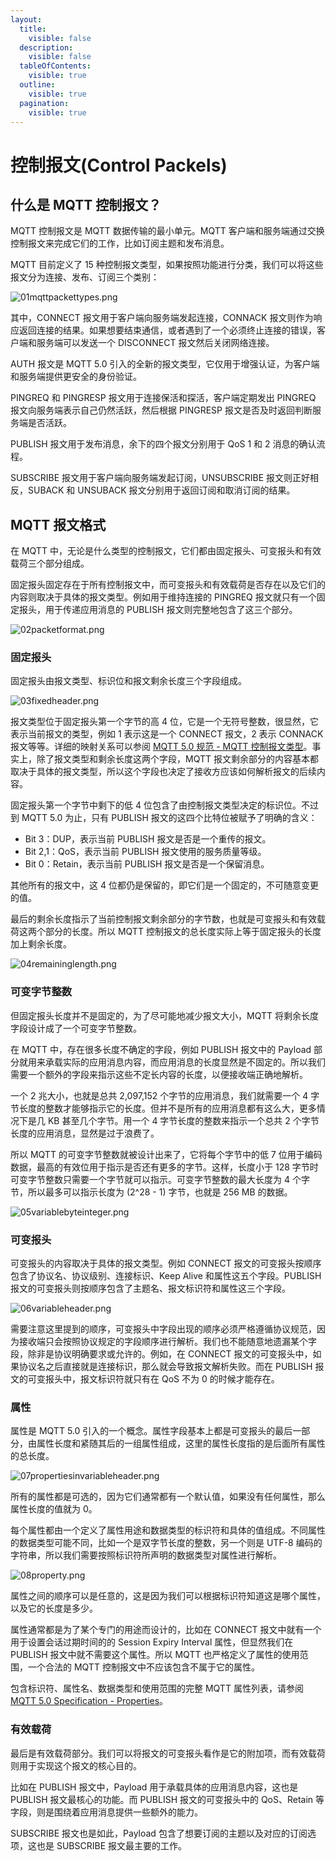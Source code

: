```yaml
---
layout:
  title:
    visible: false
  description:
    visible: false
  tableOfContents:
    visible: true
  outline:
    visible: true
  pagination:
    visible: true
---
```


# 控制报文(Control Packels)

## 什么是 MQTT 控制报文？ <a href="#shen-me-shi-mqtt-kong-zhi-bao-wen" id="shen-me-shi-mqtt-kong-zhi-bao-wen"></a>

MQTT 控制报文是 MQTT 数据传输的最小单元。MQTT 客户端和服务端通过交换控制报文来完成它们的工作，比如订阅主题和发布消息。

MQTT 目前定义了 15 种控制报文类型，如果按照功能进行分类，我们可以将这些报文分为连接、发布、订阅三个类别：

![01mqttpackettypes.png](https://assets.emqx.com/images/8ce487b52492c28c8dcba8595f67dbb9.png?imageMogr2/thumbnail/1520x)

其中，CONNECT 报文用于客户端向服务端发起连接，CONNACK 报文则作为响应返回连接的结果。如果想要结束通信，或者遇到了一个必须终止连接的错误，客户端和服务端可以发送一个 DISCONNECT 报文然后关闭网络连接。

AUTH 报文是 MQTT 5.0 引入的全新的报文类型，它仅用于增强认证，为客户端和服务端提供更安全的身份验证。

PINGREQ 和 PINGRESP 报文用于连接保活和探活，客户端定期发出 PINGREQ 报文向服务端表示自己仍然活跃，然后根据 PINGRESP 报文是否及时返回判断服务端是否活跃。

PUBLISH 报文用于发布消息，余下的四个报文分别用于 QoS 1 和 2 消息的确认流程。

SUBSCRIBE 报文用于客户端向服务端发起订阅，UNSUBSCRIBE 报文则正好相反，SUBACK 和 UNSUBACK 报文分别用于返回订阅和取消订阅的结果。

## MQTT 报文格式 <a href="#mqtt-bao-wen-ge-shi" id="mqtt-bao-wen-ge-shi"></a>

在 MQTT 中，无论是什么类型的控制报文，它们都由固定报头、可变报头和有效载荷三个部分组成。

固定报头固定存在于所有控制报文中，而可变报头和有效载荷是否存在以及它们的内容则取决于具体的报文类型。例如用于维持连接的 PINGREQ 报文就只有一个固定报头，用于传递应用消息的 PUBLISH 报文则完整地包含了这三个部分。

![02packetformat.png](https://assets.emqx.com/images/e67b987e03842cb19ca7608b14977f36.png?imageMogr2/thumbnail/1520x)

### 固定报头 <a href="#gu-ding-bao-tou" id="gu-ding-bao-tou"></a>

固定报头由报文类型、标识位和报文剩余长度三个字段组成。

![03fixedheader.png](https://assets.emqx.com/images/0bd7652ec917098f720f27b2a739427b.png?imageMogr2/thumbnail/1520x)

报文类型位于固定报头第一个字节的高 4 位，它是一个无符号整数，很显然，它表示当前报文的类型，例如 1 表示这是一个 CONNECT 报文，2 表示 CONNACK 报文等等。详细的映射关系可以参阅 [MQTT 5.0 规范 - MQTT 控制报文类型](https://docs.oasis-open.org/mqtt/mqtt/v5.0/os/mqtt-v5.0-os.html#\_Toc3901022)。事实上，除了报文类型和剩余长度这两个字段，MQTT 报文剩余部分的内容基本都取决于具体的报文类型，所以这个字段也决定了接收方应该如何解析报文的后续内容。

固定报头第一个字节中剩下的低 4 位包含了由控制报文类型决定的标识位。不过到 MQTT 5.0 为止，只有 PUBLISH 报文的这四个比特位被赋予了明确的含义：

* Bit 3：DUP，表示当前 PUBLISH 报文是否是一个重传的报文。
* Bit 2,1：QoS，表示当前 PUBLISH 报文使用的服务质量等级。
* Bit 0：Retain，表示当前 PUBLISH 报文是否是一个保留消息。

其他所有的报文中，这 4 位都仍是保留的，即它们是一个固定的，不可随意变更的值。

最后的剩余长度指示了当前控制报文剩余部分的字节数，也就是可变报头和有效载荷这两个部分的长度。所以 MQTT 控制报文的总长度实际上等于固定报头的长度加上剩余长度。

![04remaininglength.png](https://assets.emqx.com/images/ade1adbc7d07386cc453f943451ce36e.png?imageMogr2/thumbnail/1520x)

### **可变字节整数**

但固定报头长度并不是固定的，为了尽可能地减少报文大小，MQTT 将剩余长度字段设计成了一个可变字节整数。

在 MQTT 中，存在很多长度不确定的字段，例如 PUBLISH 报文中的 Payload 部分就用来承载实际的应用消息内容，而应用消息的长度显然是不固定的。所以我们需要一个额外的字段来指示这些不定长内容的长度，以便接收端正确地解析。

一个 2 兆大小，也就是总共 2,097,152 个字节的应用消息，我们就需要一个 4 字节长度的整数才能够指示它的长度。但并不是所有的应用消息都有这么大，更多情况下是几 KB 甚至几个字节。用一个 4 字节长度的整数来指示一个总共 2 个字节长度的应用消息，显然是过于浪费了。

所以 MQTT 的可变字节整数就被设计出来了，它将每个字节中的低 7 位用于编码数据，最高的有效位用于指示是否还有更多的字节。这样，长度小于 128 字节时可变字节整数只需要一个字节就可以指示。可变字节整数的最大长度为 4 个字节，所以最多可以指示长度为 (2^28 - 1) 字节，也就是 256 MB 的数据。

![05variablebyteinteger.png](https://assets.emqx.com/images/413a52130ff5d651e076c336a78e9bb2.png?imageMogr2/thumbnail/1520x)

### 可变报头 <a href="#ke-bian-bao-tou" id="ke-bian-bao-tou"></a>

可变报头的内容取决于具体的报文类型。例如 CONNECT 报文的可变报头按顺序包含了协议名、协议级别、连接标识、Keep Alive 和属性这五个字段。PUBLISH 报文的可变报头则按顺序包含了主题名、报文标识符和属性这三个字段。

![06variableheader.png](https://assets.emqx.com/images/4a67e1522ecfafc48943667a01ab7396.png?imageMogr2/thumbnail/1520x)

需要注意这里提到的顺序，可变报头中字段出现的顺序必须严格遵循协议规范，因为接收端只会按照协议规定的字段顺序进行解析。我们也不能随意地遗漏某个字段，除非是协议明确要求或允许的。例如，在 CONNECT 报文的可变报头中，如果协议名之后直接就是连接标识，那么就会导致报文解析失败。而在 PUBLISH 报文的可变报头中，报文标识符就只有在 QoS 不为 0 的时候才能存在。

### **属性**

属性是 MQTT 5.0 引入的一个概念。属性字段基本上都是可变报头的最后一部分，由属性长度和紧随其后的一组属性组成，这里的属性长度指的是后面所有属性的总长度。

![07propertiesinvariableheader.png](https://assets.emqx.com/images/441b27821f4c063e275ad15abd38542c.png?imageMogr2/thumbnail/1520x)

所有的属性都是可选的，因为它们通常都有一个默认值，如果没有任何属性，那么属性长度的值就为 0。

每个属性都由一个定义了属性用途和数据类型的标识符和具体的值组成。不同属性的数据类型可能不同，比如一个是双字节长度的整数，另一个则是 UTF-8 编码的字符串，所以我们需要按照标识符所声明的数据类型对属性进行解析。

![08property.png](https://assets.emqx.com/images/fcc24e1b8bbd592a01a09aa41d1e490a.png?imageMogr2/thumbnail/1520x)

属性之间的顺序可以是任意的，这是因为我们可以根据标识符知道这是哪个属性，以及它的长度是多少。

属性通常都是为了某个专门的用途而设计的，比如在 CONNECT 报文中就有一个用于设置会话过期时间的的 Session Expiry Interval 属性，但显然我们在 PUBLISH 报文中就不需要这个属性。所以 MQTT 也严格定义了属性的使用范围，一个合法的 MQTT 控制报文中不应该包含不属于它的属性。

包含标识符、属性名、数据类型和使用范围的完整 MQTT 属性列表，请参阅 [MQTT 5.0 Specification - Properties](https://docs.oasis-open.org/mqtt/mqtt/v5.0/os/mqtt-v5.0-os.html#\_Toc3901027)。

### 有效载荷 <a href="#you-xiao-zai-he" id="you-xiao-zai-he"></a>

最后是有效载荷部分。我们可以将报文的可变报头看作是它的附加项，而有效载荷则用于实现这个报文的核心目的。

比如在 PUBLISH 报文中，Payload 用于承载具体的应用消息内容，这也是 PUBLISH 报文最核心的功能。而 PUBLISH 报文的可变报头中的 QoS、Retain 等字段，则是围绕着应用消息提供一些额外的能力。

SUBSCRIBE 报文也是如此，Payload 包含了想要订阅的主题以及对应的订阅选项，这也是 SUBSCRIBE 报文最主要的工作。
